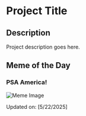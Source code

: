 # Project Title

## Description

Project description goes here.

## Meme of the Day

### PSA America!
![Meme Image](https://i.redd.it/kcod1lulf52f1.png)

Updated on: [5/22/2025]